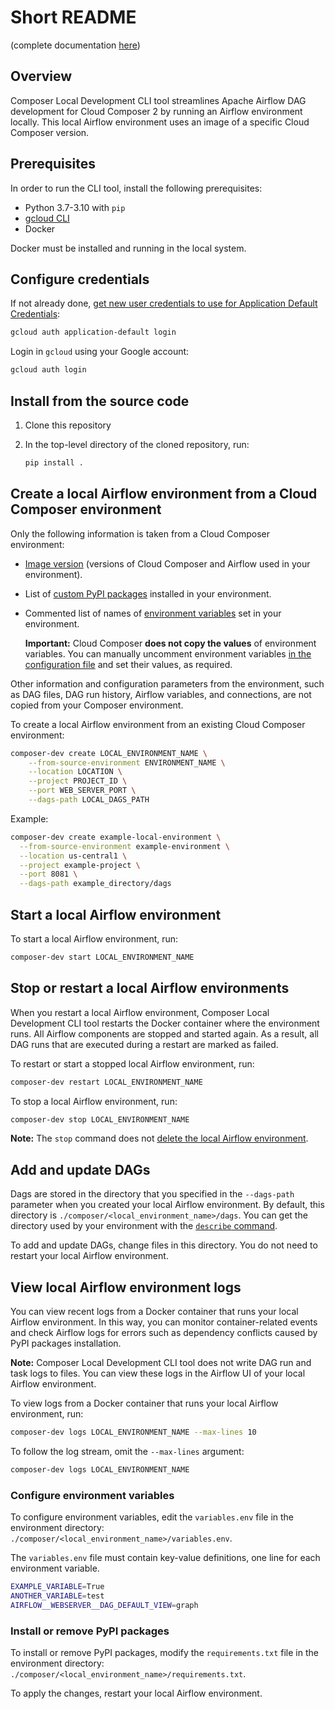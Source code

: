 # Short README
(complete documentation [here](/README.md))

## Overview

Composer Local Development CLI tool streamlines Apache Airflow DAG development
for Cloud Composer 2 by running an Airflow environment locally. This local
Airflow environment uses an image of a specific Cloud Composer version.

## Prerequisites

In order to run the CLI tool, install the following prerequisites:

- Python 3.7-3.10 with `pip`
- [gcloud CLI](https://cloud.google.com/sdk/docs/install)
- Docker

Docker must be installed and running in the local system.

## Configure credentials

If not already done,
[get new user credentials to use for Application Default Credentials](https://cloud.google.com/sdk/gcloud/reference/auth/application-default/login):

```bash
gcloud auth application-default login
```

Login in `gcloud` using your Google account:

```bash
gcloud auth login
```

## Install from the source code

1. Clone this repository
2.  In the top-level directory of the cloned repository, run:

    ```bash
    pip install .
    ```

## Create a local Airflow environment from a Cloud Composer environment

Only the following information is taken from a Cloud Composer
environment:

- [Image version](https://cloud.google.com/composer/docs/concepts/versioning/composer-versions) (versions of Cloud Composer and
    Airflow used in your environment).
- List of [custom PyPI packages](https://cloud.google.com/composer/docs/composer-2/install-python-dependencies) installed in your
    environment.
- Commented list of names of [environment variables](https://cloud.google.com/composer/docs/composer-2/set-environment-variables) set in your environment.

    **Important:** Cloud Composer **does not copy the values** of
    environment variables. You can manually uncomment environment variables
    [in the configuration file](#configure-environment-variables) and set their
    values, as required.

Other information and configuration parameters from the environment, such as
DAG files, DAG run history, Airflow variables, and connections, are not copied
from your Composer environment.

To create a local Airflow environment from an existing
Cloud Composer environment:

```bash
composer-dev create LOCAL_ENVIRONMENT_NAME \
    --from-source-environment ENVIRONMENT_NAME \
    --location LOCATION \
    --project PROJECT_ID \
    --port WEB_SERVER_PORT \
    --dags-path LOCAL_DAGS_PATH
```

Example:

```bash
composer-dev create example-local-environment \
  --from-source-environment example-environment \
  --location us-central1 \
  --project example-project \
  --port 8081 \
  --dags-path example_directory/dags
```

## Start a local Airflow environment

To start a local Airflow environment, run:

```bash
composer-dev start LOCAL_ENVIRONMENT_NAME
```

## Stop or restart a local Airflow environments

When you restart a local Airflow environment, Composer Local Development CLI
tool restarts the Docker container where the environment runs. All Airflow
components are stopped and started again. As a result, all DAG runs that are
executed during a restart are marked as failed.

To restart or start a stopped local Airflow environment, run:

```bash
composer-dev restart LOCAL_ENVIRONMENT_NAME
```

To stop a local Airflow environment, run:

```bash
composer-dev stop LOCAL_ENVIRONMENT_NAME
```

**Note:** The `stop` command does not [delete the local Airflow environment](#delete-a-local-airflow-environment).

## Add and update DAGs

Dags are stored in the directory that you specified in the `--dags-path`
parameter when you created your local Airflow environment. By default, this
directory is `./composer/<local_environment_name>/dags`. You can get the
directory used by your environment with the
[`describe` command](#get-a-list-and-status-of-local-airflow-environments).

To add and update DAGs, change files in this directory. You do not need to
restart your local Airflow environment.

## View local Airflow environment logs

You can view recent logs from a Docker container that runs your local Airflow
environment. In this way, you can monitor container-related events and check
Airflow logs for errors such as dependency conflicts caused by PyPI packages
installation.

**Note:** Composer Local Development CLI tool does not write DAG run and task
logs to files. You can view these logs in the Airflow UI of your local Airflow
environment.

To view logs from a Docker container that runs your local Airflow environment,
run:

```bash
composer-dev logs LOCAL_ENVIRONMENT_NAME --max-lines 10
```

To follow the log stream, omit the `--max-lines` argument:

```bash
composer-dev logs LOCAL_ENVIRONMENT_NAME
```

### Configure environment variables

To configure environment variables, edit the `variables.env` file in the
environment directory:
`./composer/<local_environment_name>/variables.env`.

The `variables.env` file must contain key-value definitions, one line for each
environment variable. 

```bash
EXAMPLE_VARIABLE=True
ANOTHER_VARIABLE=test
AIRFLOW__WEBSERVER__DAG_DEFAULT_VIEW=graph
```

### Install or remove PyPI packages

To install or remove PyPI packages, modify the `requirements.txt` file in the
environment directory: `./composer/<local_environment_name>/requirements.txt`.


To apply the changes, restart your local Airflow environment.
